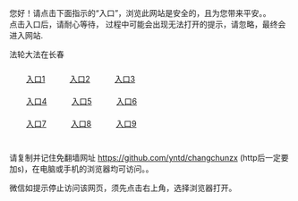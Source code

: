 您好！请点击下面指示的“入口”，浏览此网站是安全的，且为您带来平安。。 <br/>
点击入口后，请耐心等待， 过程中可能会出现无法打开的提示，请忽略，最终会进入网站. </br>

法轮大法在长春<br/>
<div style="padding:10px"><a style="margin:20px" target="_blank" href="https://d16bqoqq66dkqw.cloudfront.net/2Qpsp?vpsbvper" id="ccLink1" rel="nofollow">入口1</a> <a target="_blank" style="margin:20px" href="https://d2rfw887rp4fm5.cloudfront.net/2Qpsp?luufc" id="ccLink2" rel="nofollow">入口2</a> <a style="margin:20px" target="_blank" href="https://d19ec40gp41p5i.cloudfront.net/2Qpsp?qdtmiby" id="ccLink3" rel="nofollow">入口3</a></div>

<div style="padding:10px" ><a style="margin:20px" target="_blank" href="https://d16bqoqq66dkqw.cloudfront.net/2Qpsp?vpsbvper" id="ccLink4" rel="nofollow">入口4</a> <a style="margin:20px" href="https://d2rfw887rp4fm5.cloudfront.net/2Qpsp?luufc" target="_blank" id="ccLink5" rel="nofollow">入口5</a> <a style="margin:20px" href="https://d19ec40gp41p5i.cloudfront.net/2Qpsp?qdtmiby" target="_blank" id="ccLink6" rel="nofollow">入口6</a></div>

<div style="padding:10px"><a style="margin:20px" target="_blank" href="https://d16bqoqq66dkqw.cloudfront.net/2Qpsp?vpsbvper" id="ccLink7" rel="nofollow">入口7</a> <a style="margin:20px" href="https://d2rfw887rp4fm5.cloudfront.net/2Qpsp?luufc" target="_blank" id="ccLink8" rel="nofollow">入口8</a> <a style="margin:20px" target="_blank" href="https://d19ec40gp41p5i.cloudfront.net/2Qpsp?qdtmiby" id="ccLink9" rel="nofollow">入口9</a></div>

<br/>



请复制并记住免翻墙网址 https://github.com/yntd/changchunzx (http后一定要加s)，在电脑或手机的浏览器均可访问。。<br/>

微信如提示停止访问该网页，须先点击右上角，选择浏览器打开。
